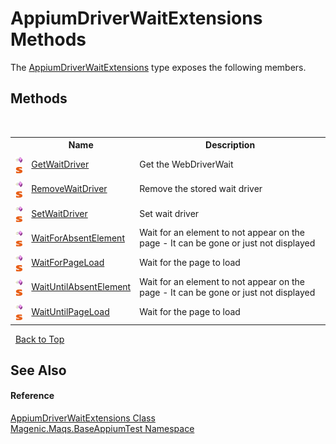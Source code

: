 # AppiumDriverWaitExtensions Methods
 

The <a href="MAQS_5/Appium_AUTOGENERATED/AppiumDriverWaitExtensions_Class">AppiumDriverWaitExtensions</a> type exposes the following members.


## Methods
&nbsp;<table><tr><th></th><th>Name</th><th>Description</th></tr><tr><td>![Public method](media/pubmethod.gif "Public method")![Static member](media/static.gif "Static member")</td><td><a href="MAQS_5/Appium_AUTOGENERATED/AppiumDriverWaitExtensions-GetWaitDriver_Method">GetWaitDriver</a></td><td>
Get the WebDriverWait</td></tr><tr><td>![Public method](media/pubmethod.gif "Public method")![Static member](media/static.gif "Static member")</td><td><a href="MAQS_5/Appium_AUTOGENERATED/AppiumDriverWaitExtensions-RemoveWaitDriver_Method">RemoveWaitDriver</a></td><td>
Remove the stored wait driver</td></tr><tr><td>![Public method](media/pubmethod.gif "Public method")![Static member](media/static.gif "Static member")</td><td><a href="MAQS_5/Appium_AUTOGENERATED/AppiumDriverWaitExtensions-SetWaitDriver_Method">SetWaitDriver</a></td><td>
Set wait driver</td></tr><tr><td>![Public method](media/pubmethod.gif "Public method")![Static member](media/static.gif "Static member")</td><td><a href="MAQS_5/Appium_AUTOGENERATED/AppiumDriverWaitExtensions-WaitForAbsentElement_Method">WaitForAbsentElement</a></td><td>
Wait for an element to not appear on the page - It can be gone or just not displayed</td></tr><tr><td>![Public method](media/pubmethod.gif "Public method")![Static member](media/static.gif "Static member")</td><td><a href="MAQS_5/Appium_AUTOGENERATED/AppiumDriverWaitExtensions-WaitForPageLoad_Method">WaitForPageLoad</a></td><td>
Wait for the page to load</td></tr><tr><td>![Public method](media/pubmethod.gif "Public method")![Static member](media/static.gif "Static member")</td><td><a href="MAQS_5/Appium_AUTOGENERATED/AppiumDriverWaitExtensions-WaitUntilAbsentElement_Method">WaitUntilAbsentElement</a></td><td>
Wait for an element to not appear on the page - It can be gone or just not displayed</td></tr><tr><td>![Public method](media/pubmethod.gif "Public method")![Static member](media/static.gif "Static member")</td><td><a href="MAQS_5/Appium_AUTOGENERATED/AppiumDriverWaitExtensions-WaitUntilPageLoad_Method">WaitUntilPageLoad</a></td><td>
Wait for the page to load</td></tr></table>&nbsp;
<a href="#appiumdriverwaitextensions-methods">Back to Top</a>

## See Also


#### Reference
<a href="MAQS_5/Appium_AUTOGENERATED/AppiumDriverWaitExtensions_Class">AppiumDriverWaitExtensions Class</a><br /><a href="MAQS_5/Appium_AUTOGENERATED/Magenic-Maqs-BaseAppiumTest_Namespace">Magenic.Maqs.BaseAppiumTest Namespace</a><br />